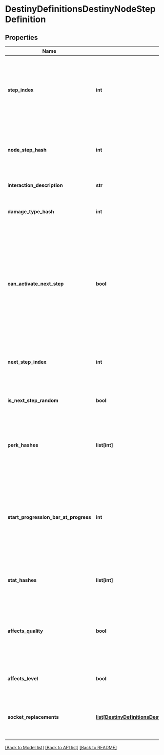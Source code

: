 # DestinyDefinitionsDestinyNodeStepDefinition

## Properties
Name | Type | Description | Notes
------------ | ------------- | ------------- | -------------
**step_index** | **int** | The index of this step in the list of Steps on the Talent Node.    Unfortunately, this is the closest thing we have to an identifier for the Step:  steps are not provided a content version agnostic identifier.  This means that,  when you are dealing with talent nodes, you will need to first ensure that you have  the latest version of content. | [optional] 
**node_step_hash** | **int** | The hash of this node step.  Unfortunately, while it can be used to uniquely identify  the step within a node, it is also content version dependent and should not be relied on  without ensuring you have the latest vesion of content. | [optional] 
**interaction_description** | **str** | If you can interact with this node in some way, this is the localized description  of that interaction. | [optional] 
**damage_type_hash** | **int** | If the step provides a damage type, this will be the hash identifier used to look up  the damage type&#39;s DestinyDamageTypeDefinition. | [optional] 
**can_activate_next_step** | **bool** | There was a time when talent nodes could be activated multiple times, and  the effects of subsequent Steps would be compounded on each other, essentially  \&quot;upgrading\&quot; the node.  We have moved away from this, but theoretically the capability  still exists.    I continue to return this in case it is used in the future: if true and  this step is the current step in the node, you are allowed to activate the node  a second time to receive the benefits of the next step in the node, which will then  become the active step. | [optional] 
**next_step_index** | **int** | The stepIndex of the next step in the talent node, or -1 if this is the last step or if  the next step to be chosen is random.    This doesn&#39;t really matter anymore unless canActivateNextStep begins to be used again. | [optional] 
**is_next_step_random** | **bool** | If true, the next step to be chosen is random, and if you&#39;re allowed to activate the  next step. (if canActivateNextStep &#x3D; true) | [optional] 
**perk_hashes** | **list[int]** | The list of hash identifiers for Perks (DestinySandboxPerkDefinition) that are applied  when this step is active.  Perks provide a variety of benefits and modifications - examine  DestinySandboxPerkDefinition to learn more. | [optional] 
**start_progression_bar_at_progress** | **int** | When the Talent Grid&#39;s progression reaches this value, the circular \&quot;progress bar\&quot; that  surrounds the talent node should be shown.    This also indicates the lower bound of said  progress bar, with the upper bound being the progress required to reach   activationRequirement.gridLevel. (at some point I should precalculate the upper bound and put  it in the definition to save people time) | [optional] 
**stat_hashes** | **list[int]** | When the step provides stat benefits on the item or character, this is the list of hash identifiers  for stats (DestinyStatDefinition) that are provided. | [optional] 
**affects_quality** | **bool** | If this is true, the step affects the item&#39;s Quality in some way.  See DestinyInventoryItemDefinition  for more information about the meaning of Quality.  I already made a joke about Zen and the Art of  Motorcycle Maintenance elsewhere in the documentation, so I will avoid doing it again.  Oops too late | [optional] 
**affects_level** | **bool** | If true, this step can affect the level of the item.  See DestinyInventoryItemDefintion for more  information about item levels and their effect on stats. | [optional] 
**socket_replacements** | [**list[DestinyDefinitionsDestinyNodeSocketReplaceResponse]**](DestinyDefinitionsDestinyNodeSocketReplaceResponse.md) | If this step is activated, this will be a list of information used to replace socket items  with new Plugs.  See DestinyInventoryItemDefinition for more information about sockets and plugs. | [optional] 

[[Back to Model list]](../README.md#documentation-for-models) [[Back to API list]](../README.md#documentation-for-api-endpoints) [[Back to README]](../README.md)


